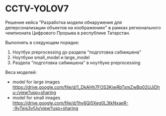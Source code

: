 # CCTV-YOLOV7
Решение кейса "Разработка модели обнаружения для деперсонализации объектов на изображениях" в рамках регионального чемпионата Цифрового Прорыва в республике Татарстан.

Выполнять в следующем порядке:
1) Ноутбук preprocessing до раздела "подготовка сабмишена"
2) Ноутбуки small_model и large_model
3) Раздела "подготовка сабмишена" в ноутбуке preprocessing

Веса моделей:
- model for large images https://drive.google.com/file/d/1_DkAHh7FOS3KiwRbTsmZwBp02UJiDhu-/view?usp=sharing
- model for small images https://drive.google.com/file/d/1hv6Qj5Xeg0L3tkNxaeR--9vTejs3vfJv/view?usp=sharing
